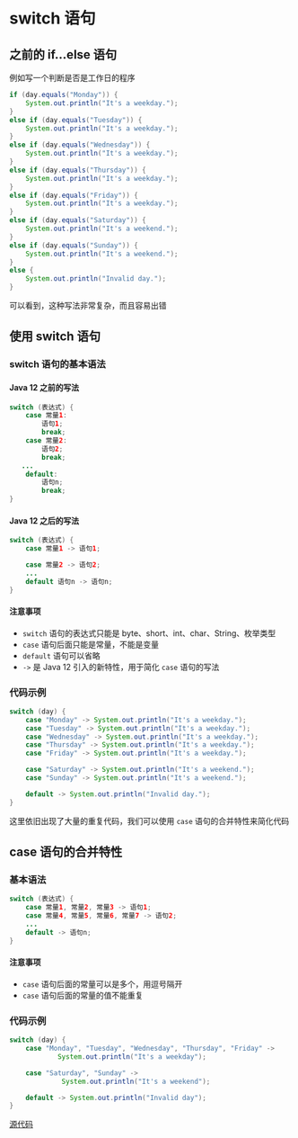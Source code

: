 # switch 语句

## 之前的 if...else 语句

例如写一个判断是否是工作日的程序

```java
if (day.equals("Monday")) {
    System.out.println("It's a weekday.");
}
else if (day.equals("Tuesday")) {
    System.out.println("It's a weekday.");
}
else if (day.equals("Wednesday")) {
    System.out.println("It's a weekday.");
}
else if (day.equals("Thursday")) {
    System.out.println("It's a weekday.");
}
else if (day.equals("Friday")) {
    System.out.println("It's a weekday.");
}
else if (day.equals("Saturday")) {
    System.out.println("It's a weekend.");
}
else if (day.equals("Sunday")) {
    System.out.println("It's a weekend.");
}
else {
    System.out.println("Invalid day.");
}
```

可以看到，这种写法非常复杂，而且容易出错

## 使用 switch 语句

### switch 语句的基本语法

#### Java 12 之前的写法

```java
switch (表达式) {
    case 常量1:
        语句1;
        break;
    case 常量2:
        语句2;
        break;
   ...
    default:
        语句n;
        break;
}
```

#### Java 12 之后的写法

```java
switch (表达式) {
    case 常量1 -> 语句1;

    case 常量2 -> 语句2;
    ...
    default 语句n -> 语句n;
}
```

#### 注意事项

- `switch` 语句的表达式只能是 byte、short、int、char、String、枚举类型
- `case` 语句后面只能是常量，不能是变量
- `default` 语句可以省略
- `->` 是 Java 12 引入的新特性，用于简化 `case` 语句的写法

### 代码示例

```java
switch (day) {
    case "Monday" -> System.out.println("It's a weekday.");
    case "Tuesday" -> System.out.println("It's a weekday.");
    case "Wednesday" -> System.out.println("It's a weekday.");
    case "Thursday" -> System.out.println("It's a weekday.");
    case "Friday" -> System.out.println("It's a weekday.");

    case "Saturday" -> System.out.println("It's a weekend.");
    case "Sunday" -> System.out.println("It's a weekend.");

    default -> System.out.println("Invalid day.");
}
```

这里依旧出现了大量的重复代码，我们可以使用 `case` 语句的合并特性来简化代码

## case 语句的合并特性

### 基本语法

```java
switch (表达式) {
    case 常量1, 常量2, 常量3 -> 语句1;
    case 常量4, 常量5, 常量6, 常量7 -> 语句2;
    ...
    default -> 语句n;
}
```

#### 注意事项
- `case` 语句后面的常量可以是多个，用逗号隔开
- `case` 语句后面的常量的值不能重复

### 代码示例

```java
switch (day) {
    case "Monday", "Tuesday", "Wednesday", "Thursday", "Friday" ->
            System.out.println("It's a weekday");

    case "Saturday", "Sunday" ->
             System.out.println("It's a weekend");

    default -> System.out.println("Invalid day");
}
```

[源代码](enhancedswitch.java)